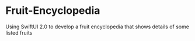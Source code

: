 # Fruit-Encyclopedia

Using SwiftUI 2.0 to develop a fruit encyclopedia that shows details of some listed fruits
